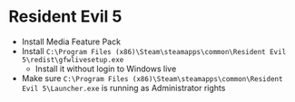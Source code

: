 Resident Evil 5
=====
* Install Media Feature Pack
* Install `C:\Program Files (x86)\Steam\steamapps\common\Resident Evil 5\redist\gfwlivesetup.exe`
    * Install it without login to Windows live
* Make sure `C:\Program Files (x86)\Steam\steamapps\common\Resident Evil 5\Launcher.exe` is running as Administrator rights
